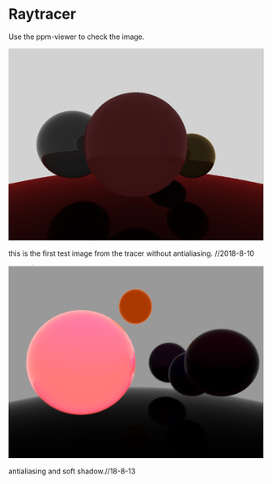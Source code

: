 # Raytracer

Use the ppm-viewer to check the image.


![sphere_world](https://github.com/grahy/Raytracer/blob/master/Raytrace/images/sphere_world_pers_1.png)

this is the first test image from the tracer without antialiasing. //2018-8-10

![sphere_world](https://github.com/grahy/Raytracer/blob/master/Raytrace/images/antialising.png) 

antialiasing and soft shadow.//18-8-13
